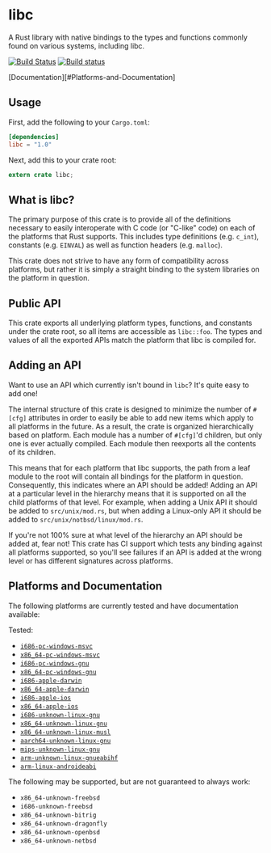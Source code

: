 libc
====

A Rust library with native bindings to the types and functions commonly found on
various systems, including libc.

[![Build Status](https://travis-ci.org/rust-lang/libc.svg?branch=master)](https://travis-ci.org/rust-lang/libc)
[![Build status](https://ci.appveyor.com/api/projects/status/v0414slj8y8nga0p?svg=true)](https://ci.appveyor.com/project/rust-lang/libc)

[Documentation][#Platforms-and-Documentation]

## Usage

First, add the following to your `Cargo.toml`:

```toml
[dependencies]
libc = "1.0"
```

Next, add this to your crate root:

```rust
extern crate libc;
```

## What is libc?

The primary purpose of this crate is to provide all of the definitions necessary
to easily interoperate with C code (or "C-like" code) on each of the platforms
that Rust supports. This includes type definitions (e.g. `c_int`), constants
(e.g. `EINVAL`) as well as function headers (e.g. `malloc`).

This crate does not strive to have any form of compatibility across platforms,
but rather it is simply a straight binding to the system libraries on the
platform in question.

## Public API

This crate exports all underlying platform types, functions, and constants under
the crate root, so all items are accessible as `libc::foo`. The types and values
of all the exported APIs match the platform that libc is compiled for.

## Adding an API

Want to use an API which currently isn't bound in `libc`? It's quite easy to add
one!

The internal structure of this crate is designed to minimize the number of
`#[cfg]` attributes in order to easily be able to add new items which apply
to all platforms in the future. As a result, the crate is organized
hierarchically based on platform. Each module has a number of `#[cfg]`'d
children, but only one is ever actually compiled. Each module then reexports all
the contents of its children.

This means that for each platform that libc supports, the path from a
leaf module to the root will contain all bindings for the platform in question.
Consequently, this indicates where an API should be added! Adding an API at a
particular level in the hierarchy means that it is supported on all the child
platforms of that level. For example, when adding a Unix API it should be added
to `src/unix/mod.rs`, but when adding a Linux-only API it should be added to
`src/unix/notbsd/linux/mod.rs`.

If you're not 100% sure at what level of the hierarchy an API should be added
at, fear not! This crate has CI support which tests any binding against all
platforms supported, so you'll see failures if an API is added at the wrong
level or has different signatures across platforms.

## Platforms and Documentation

The following platforms are currently tested and have documentation available:

Tested:
  * [`i686-pc-windows-msvc`](https://doc.rust-lang.org/libc/i686-pc-windows-msvc/libc)
  * [`x86_64-pc-windows-msvc`](https://doc.rust-lang.org/libc/x86_64-pc-windows-msvc/libc)
  * [`i686-pc-windows-gnu`](https://doc.rust-lang.org/libc/i686-pc-windows-gnu/libc)
  * [`x86_64-pc-windows-gnu`](https://doc.rust-lang.org/libc/x86_64-pc-windows-gnu/libc)
  * [`i686-apple-darwin`](https://doc.rust-lang.org/libc/i686-apple-darwin/libc)
  * [`x86_64-apple-darwin`](https://doc.rust-lang.org/libc/x86_64-apple-darwin/libc)
  * [`i686-apple-ios`](https://doc.rust-lang.org/libc/i686-apple-ios/libc)
  * [`x86_64-apple-ios`](https://doc.rust-lang.org/libc/x86_64-apple-ios/libc)
  * [`i686-unknown-linux-gnu`](https://doc.rust-lang.org/libc/i686-unknown-linux-gnu/libc)
  * [`x86_64-unknown-linux-gnu`](https://doc.rust-lang.org/libc/x86_64-unknown-linux-gnu/libc)
  * [`x86_64-unknown-linux-musl`](https://doc.rust-lang.org/libc/x86_64-unknown-linux-musl/libc)
  * [`aarch64-unknown-linux-gnu`](https://doc.rust-lang.org/libc/aarch64-unknown-linux-gnu/libc)
  * [`mips-unknown-linux-gnu`](https://doc.rust-lang.org/libc/mips-unknown-linux-gnu/libc)
  * [`arm-unknown-linux-gnueabihf`](https://doc.rust-lang.org/libc/arm-unknown-linux-gnueabihf/libc)
  * [`arm-linux-androideabi`](https://doc.rust-lang.org/libc/arm-linux-androideabi/libc)

The following may be supported, but are not guaranteed to always work:

  * `x86_64-unknown-freebsd`
  * `i686-unknown-freebsd`
  * `x86_64-unknown-bitrig`
  * `x86_64-unknown-dragonfly`
  * `x86_64-unknown-openbsd`
  * `x86_64-unknown-netbsd`
